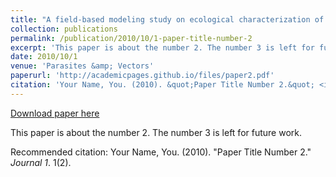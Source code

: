 ```yaml
---
title: "A field-based modeling study on ecological characterization of hourly host-seeking behavior and its associated climatic variables in Aedes albopictus"
collection: publications
permalink: /publication/2010/10/1-paper-title-number-2
excerpt: 'This paper is about the number 2. The number 3 is left for future work.'
date: 2010/10/1
venue: 'Parasites &amp; Vectors'
paperurl: 'http://academicpages.github.io/files/paper2.pdf'
citation: 'Your Name, You. (2010). &quot;Paper Title Number 2.&quot; <i>Journal 1</i>. 1(2).'
---
```


<a href='http://academicpages.github.io/files/paper2.pdf'>Download paper here</a>

This paper is about the number 2. The number 3 is left for future work.

Recommended citation: Your Name, You. (2010). "Paper Title Number 2." <i>Journal 1</i>. 1(2).